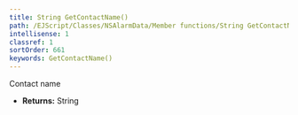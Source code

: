 ```yaml
---
title: String GetContactName()
path: /EJScript/Classes/NSAlarmData/Member functions/String GetContactName()
intellisense: 1
classref: 1
sortOrder: 661
keywords: GetContactName()
---
```



Contact name



* **Returns:** String


